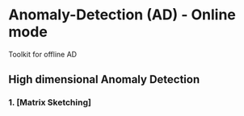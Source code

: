 # Anomaly-Detection (AD) - Online mode

Toolkit for offline AD


## High dimensional Anomaly Detection

### 1. [Matrix Sketching]

    

